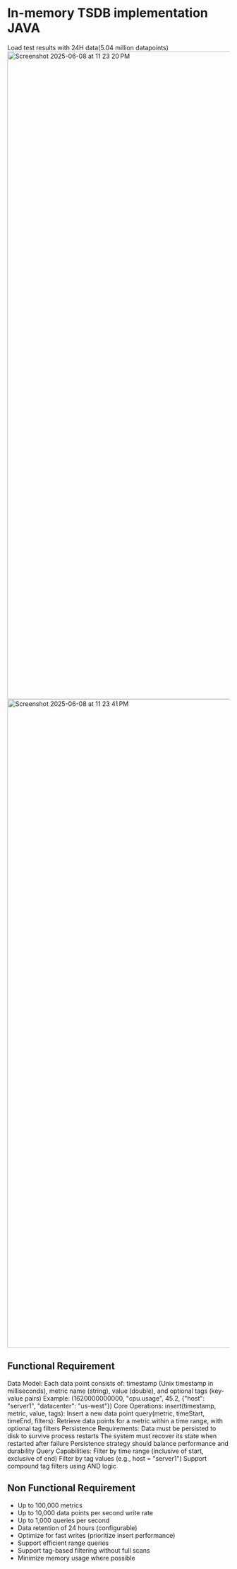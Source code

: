 # In-memory TSDB implementation JAVA

Load test results with 24H data(5.04 million datapoints)
<img width="1465" alt="Screenshot 2025-06-08 at 11 23 20 PM" src="https://github.com/user-attachments/assets/41be0b5c-be95-4779-b152-62a80e098b21" />
<img width="1467" alt="Screenshot 2025-06-08 at 11 23 41 PM" src="https://github.com/user-attachments/assets/748b625c-3dda-4405-8010-4fedc6cf1938" />

## Functional Requirement
Data Model:
Each data point consists of: timestamp (Unix timestamp in milliseconds), metric name (string), value (double), and optional tags (key-value pairs)
Example: (1620000000000, "cpu.usage", 45.2, {"host": "server1", "datacenter": "us-west"})
Core Operations:
insert(timestamp, metric, value, tags): Insert a new data point
query(metric, timeStart, timeEnd, filters): Retrieve data points for a metric within a time range, with optional tag filters
Persistence Requirements:
Data must be persisted to disk to survive process restarts
The system must recover its state when restarted after failure
Persistence strategy should balance performance and durability
Query Capabilities:
Filter by time range (inclusive of start, exclusive of end)
Filter by tag values (e.g., host = "server1")
Support compound tag filters using AND logic

## Non Functional Requirement
* Up to 100,000 metrics
* Up to 10,000 data points per second write rate
* Up to 1,000 queries per second
* Data retention of 24 hours (configurable)
* Optimize for fast writes (prioritize insert performance)
* Support efficient range queries
* Support tag-based filtering without full scans
* Minimize memory usage where possible




